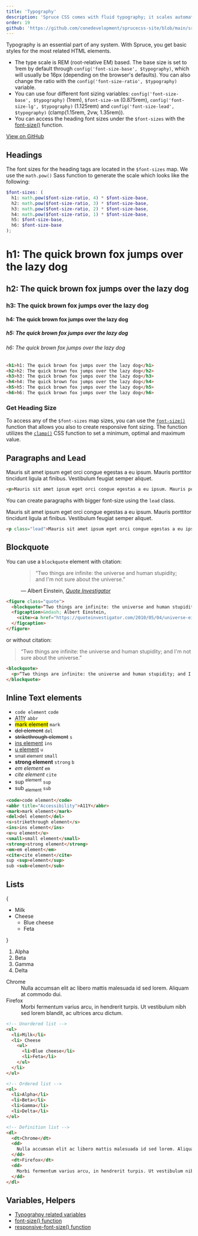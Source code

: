 ```yaml
---
title: 'Typography'
description: 'Spruce CSS comes with fluid typography; it scales automatically depending on the viewport.'
order: 19
github: 'https://github.com/conedevelopment/sprucecss-site/blob/main/src/docs/elements/typography.mdx'
---
```


<p class="lead">Typography is an essential part of any system. With Spruce, you get basic styles for the most related HTML elements.</p>

- The type scale is REM (root-relative EM) based. The base size is set to 1rem by default through `config('font-size-base', $typography)`, which will usually be 16px (depending on the browser's defaults). You can also change the ratio with the `config('font-size-ratio', $typography)` variable.
- You can use four different font sizing variables: `config('font-size-base', $typography)` (1rem), `$font-size-sm` (0.875rem), `config('font-size-lg', $typography)` (1.125rem) and `config('font-size-lead', $typography)` (clamp(1.15rem, 2vw, 1.35rem)).
- You can access the heading font sizes under the `$font-sizes` with the [font-size()](/docs/sass/functions#font-size) function.

[View on GitHub](https://github.com/conedevelopment/sprucecss/blob/main/scss/config/_typography.scss)

## Headings

The font sizes for the heading tags are located in the `$font-sizes` map. We use the `math.pow()` Sass function to generate the scale which looks like the following:

```scss
$font-sizes: (
  h1: math.pow($font-size-ratio, 4) * $font-size-base,
  h2: math.pow($font-size-ratio, 3) * $font-size-base,
  h3: math.pow($font-size-ratio, 2) * $font-size-base,
  h4: math.pow($font-size-ratio, 1) * $font-size-base,
  h5: $font-size-base,
  h6: $font-size-base
);
```

<Preview>
  <h1 class="preview-heading">h1: The quick brown fox jumps over the lazy dog</h1>
  <h2 class="preview-heading">h2: The quick brown fox jumps over the lazy dog</h2>
  <h3 class="preview-heading">h3: The quick brown fox jumps over the lazy dog</h3>
  <h4 class="preview-heading">h4: The quick brown fox jumps over the lazy dog</h4>
  <h5 class="preview-heading">h5: The quick brown fox jumps over the lazy dog</h5>
  <h6 class="preview-heading">h6: The quick brown fox jumps over the lazy dog</h6>
</Preview>

```html
<h1>h1: The quick brown fox jumps over the lazy dog</h1>
<h2>h2: The quick brown fox jumps over the lazy dog</h2>
<h3>h3: The quick brown fox jumps over the lazy dog</h3>
<h4>h4: The quick brown fox jumps over the lazy dog</h4>
<h5>h5: The quick brown fox jumps over the lazy dog</h5>
<h6>h6: The quick brown fox jumps over the lazy dog</h6>
```

### Get Heading Size

To access any of the `$font-sizes` map sizes, you can use the <code><a href="/docs/sass/functions#font-size">font-size()</a></code> function that allows you also to create responsive font sizing. The function utilizes the <code><a href="https://developer.mozilla.org/en-US/docs/Web/CSS/clamp">clamp()</a></code> CSS function to set a minimum, optimal and maximum value.

## Paragraphs and Lead

<Preview>
  <p>Mauris sit amet ipsum eget orci congue egestas a eu ipsum. Mauris porttitor tincidunt ligula at finibus. Vestibulum feugiat semper aliquet.</p>
</Preview>

```html
<p>Mauris sit amet ipsum eget orci congue egestas a eu ipsum. Mauris porttitor tincidunt ligula at finibus. Vestibulum feugiat semper aliquet.</p>
```

You can create paragraphs with bigger font-size using the `lead` class.

<Preview>
  <p class="lead">Mauris sit amet ipsum eget orci congue egestas a eu ipsum. Mauris porttitor tincidunt ligula at finibus. Vestibulum feugiat semper aliquet.</p>
</Preview>

```html
<p class="lead">Mauris sit amet ipsum eget orci congue egestas a eu ipsum. Mauris porttitor tincidunt ligula at finibus. Vestibulum feugiat semper aliquet.</p>
```

## Blockquote

You can use a `blockquote` element with citation:

<Preview>
  <figure class="quote">
    <blockquote>“Two things are infinite: the universe and human stupidity; and I'm not sure about the universe.”</blockquote>
    <figcaption>
      &mdash; Albert Einstein, <cite><a href="https://quoteinvestigator.com/2010/05/04/universe-einstein/">Quote Investigator</a></cite>
    </figcaption>
  </figure>
</Preview>

```html
<figure class="quote">
  <blockquote>“Two things are infinite: the universe and human stupidity; and I'm not sure about the universe.”</blockquote>
  <figcaption>&mdash; Albert Einstein,
    <cite><a href="https://quoteinvestigator.com/2010/05/04/universe-einstein/">Quote Investigator</a></cite>
  </figcaption>
</figure>
```

or without citation:

<Preview>
  <blockquote>
    <p>“Two things are infinite: the universe and human stupidity; and I'm not sure about the universe.”</p>
  </blockquote>
</Preview>

```html
<blockquote>
  <p>“Two things are infinite: the universe and human stupidity; and I'm not sure about the universe.”</p>
</blockquote>
```

## Inline Text elements

<Preview>
  <ul class="inline-text-element-list">
    <li><code>code element</code> <code>code</code></li>
    <li><abbr title="Accessibility">A11Y</abbr> <code>abbr</code></li>
    <li><mark>mark element</mark> <code>mark</code></li>
    <li><del>del element</del> <code>del</code></li>
    <li><s>strikethrough element</s> <code>s</code></li>
    <li><ins>ins element</ins> <code>ins</code></li>
    <li><u>u element</u> <code>u</code></li>
    <li><small>small element</small> <code>small</code></li>
    <li><strong>strong element</strong> <code>strong</code> <code>b</code></li>
    <li><em>em element</em> <code>em</code></li>
    <li><cite>cite element</cite> <code>cite</code></li>
    <li>sup <sup>element</sup> <code>sup</code></li>
    <li>sub <sub>element</sub> <code>sub</code></li>
  </ul>
</Preview>

```html
<code>code element</code>
<abbr title="Accessibility">A11Y</abbr>
<mark>mark element</mark>
<del>del element</del>
<s>strikethrough element</s>
<ins>ins element</ins>
<u>u element</u>
<small>small element</small>
<strong>strong element</strong>
<em>em element</em>
<cite>cite element</cite>
sup <sup>element</sup>
sub <sub>element</sub>
```

## Lists

<Preview>
{
<ul>
  <li>Milk</li>
  <li>Cheese
    <ul>
      <li>Blue cheese</li>
      <li>Feta</li>
    </ul>
  </li>
</ul>
}
<ol>
  <li>Alpha</li>
  <li>Beta</li>
  <li>Gamma</li>
  <li>Delta</li>
</ol>

<dl>
  <dt>Chrome</dt>
  <dd>
    Nulla accumsan elit ac libero mattis malesuada id sed lorem. Aliquam at commodo dui.
  </dd>
  <dt>Firefox</dt>
  <dd>
    Morbi fermentum varius arcu, in hendrerit turpis. Ut vestibulum nibh sed lorem blandit, ac ultrices arcu dictum.
  </dd>
</dl>
</Preview>

```html
<!-- Unordered list -->
<ul>
  <li>Milk</li>
  <li> Cheese
    <ul>
      <li>Blue cheese</li>
      <li>Feta</li>
    </ul>
  </li>
</ul>

<!-- Ordered list -->
<ol>
  <li>Alpha</li>
  <li>Beta</li>
  <li>Gamma</li>
  <li>Delta</li>
</ol>

<!-- Definition list -->
<dl>
  <dt>Chrome</dt>
  <dd>
    Nulla accumsan elit ac libero mattis malesuada id sed lorem. Aliquam at commodo dui.
  </dd>
  <dt>Firefox</dt>
  <dd>
    Morbi fermentum varius arcu, in hendrerit turpis. Ut vestibulum nibh sed lorem blandit, ac ultrices arcu dictum.
  </dd>
</dl>

```

## Variables, Helpers

- [Typograhpy related variables](/docs/sass/variables/#typography)
- [font-size() function](/docs/sass/functions/#font-size)
- [responsive-font-size() function](/docs/sass/functions/#responsive-font-size)
